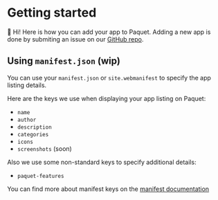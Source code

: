 # Getting started

:wave: Hi! Here is how you can add your app to Paquet. Adding a new app
is done by submiting an issue on our [GitHub repo](https://github.com/notangelmario/paquet).

## Using `manifest.json` (wip)

You can use your `manifest.json` or `site.webmanifest` to specify the app listing
details.

Here are the keys we use when displaying your app listing on Paquet:

* `name`
* `author`
* `description`
* `categories`
* `icons`
* `screenshots` (soon)

Also we use some non-standard keys to specify additional details:

* `paquet-features`

You can find more about manifest keys on the [manifest documentation](/docs/developer/manifest.md)